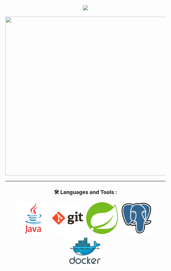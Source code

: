  
<div  align="center">
 
  <img src="https://media.giphy.com/media/KzJkzjggfGN5Py6nkT/giphy.gif" width="100"/>
 </div>
 
  <div id= "center">
<img src= "https://komarev.com/ghpvc/?username=Mehman1995-github-username&style=flat-square&color=blueviolet" alt=""/>
    
</div>

<div align="center">
  <img src="https://media3.giphy.com/media/uDqtCeVx1QEDwNAEOM/giphy.gif?" width="600"height="500"/>
</div>
  
 ---
 <div align = "center">
  
  ### :hammer_and_wrench: Languages and Tools :
  
  <img src ="https://github.com/devicons/devicon/blob/master/icons/java/java-original-wordmark.svg" width="100" height="100" />&nbsp;
  <img src = "https://github.com/devicons/devicon/blob/master/icons/git/git-original-wordmark.svg" width="100" height="100"/>&nbsp; 
  <img src = "https://github.com/devicons/devicon/blob/master/icons/spring/spring-original.svg" width = "100" height = "100"/>&nbsp;
  <img src = "https://github.com/devicons/devicon/blob/master/icons/postgresql/postgresql-original.svg" width="100" height="100"/>&nbsp;
  <img src = "https://github.com/devicons/devicon/blob/master/icons/docker/docker-original-wordmark.svg" width="100" height="100"/>&nbsp;
 </div>


